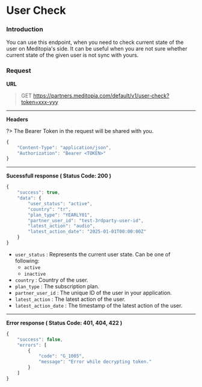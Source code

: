 # User Check

### Introduction

You can use this endpoint, when you need to check current state of the user on Meditopia's side.
It can be useful when you are not sure whether current state of the given user is not sync with yours.

### Request

**URL**
> GET https://partners.meditopia.com/default/v1/user-check?token=xxx-yyy

---

**Headers**

?> The Bearer Token in the request will be shared with you.

```js
{
    "Content-Type": "application/json",
    "Authorization": "Bearer <TOKEN>"
}
```

---

**Sucessfull response ( Status Code: 200 )**

```js
{
    "success": true,
    "data": {
        "user_status": "active",
        "country": "tr",
        "plan_type": "YEARLY01",
        "partner_user_id": "test-3rdparty-user-id",
        "latest_action": "audio",
        "latest_action_date": "2025-01-01T00:00:00Z"
    }
}
```

* `user_status` : Represents the current user state. Can be one of following:
  * `active`
  * `inactive`
* `country` : Country of the user.
* `plan_type` : The subscription plan.
* `partner_user_id` : The unique ID of the user in your application.
* `latest_action` : The latest action of the user.
* `latest_action_date` : The timestamp of the latest action of the user.

---

**Error response ( Status Code: 401, 404, 422 )**

```js
{
    "success": false,
    "errors": [
        {
            "code": "G_1005",
            "message": "Error while decrypting token."
        }
    ]
}
```
